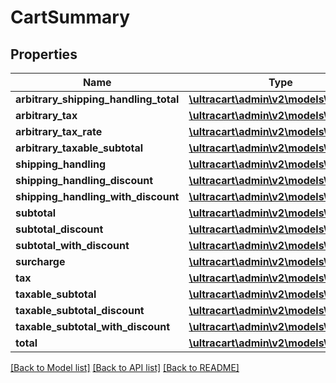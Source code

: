 # CartSummary

## Properties
Name | Type | Description | Notes
------------ | ------------- | ------------- | -------------
**arbitrary_shipping_handling_total** | [**\ultracart\admin\v2\models\Currency**](Currency.md) |  | [optional] 
**arbitrary_tax** | [**\ultracart\admin\v2\models\Currency**](Currency.md) |  | [optional] 
**arbitrary_tax_rate** | [**\ultracart\admin\v2\models\Currency**](Currency.md) |  | [optional] 
**arbitrary_taxable_subtotal** | [**\ultracart\admin\v2\models\Currency**](Currency.md) |  | [optional] 
**shipping_handling** | [**\ultracart\admin\v2\models\Currency**](Currency.md) |  | [optional] 
**shipping_handling_discount** | [**\ultracart\admin\v2\models\Currency**](Currency.md) |  | [optional] 
**shipping_handling_with_discount** | [**\ultracart\admin\v2\models\Currency**](Currency.md) |  | [optional] 
**subtotal** | [**\ultracart\admin\v2\models\Currency**](Currency.md) |  | [optional] 
**subtotal_discount** | [**\ultracart\admin\v2\models\Currency**](Currency.md) |  | [optional] 
**subtotal_with_discount** | [**\ultracart\admin\v2\models\Currency**](Currency.md) |  | [optional] 
**surcharge** | [**\ultracart\admin\v2\models\Currency**](Currency.md) |  | [optional] 
**tax** | [**\ultracart\admin\v2\models\Currency**](Currency.md) |  | [optional] 
**taxable_subtotal** | [**\ultracart\admin\v2\models\Currency**](Currency.md) |  | [optional] 
**taxable_subtotal_discount** | [**\ultracart\admin\v2\models\Currency**](Currency.md) |  | [optional] 
**taxable_subtotal_with_discount** | [**\ultracart\admin\v2\models\Currency**](Currency.md) |  | [optional] 
**total** | [**\ultracart\admin\v2\models\Currency**](Currency.md) |  | [optional] 

[[Back to Model list]](../README.md#documentation-for-models) [[Back to API list]](../README.md#documentation-for-api-endpoints) [[Back to README]](../README.md)



